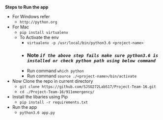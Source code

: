 **Steps to Run the app**
 - For Windows refer
   - ```http://python.org```
 - For Mac
   - ```pip install virtualenv```
   - To Activate the env
     - ```virtualenv -p /usr/local/bin/python3.6 <project-name>```
     - ### Note ***```if the above step fails make sure python3.6 is installed or check python path using below command```***
     - Run command ```which python```
     - Run command ```source ./<project-name>/bin/activate```
- Now Clone the repo in current directory
  - ```git clone https://github.com/SJSU272LabS17/Project-Team-16.git```
  - ```cd ./Project-Team-16/911emergency/```
- Install the libaries using Pip
  -  ```pip install -r requirements.txt```
- Run the app
  - ```python3.6 app.py```
